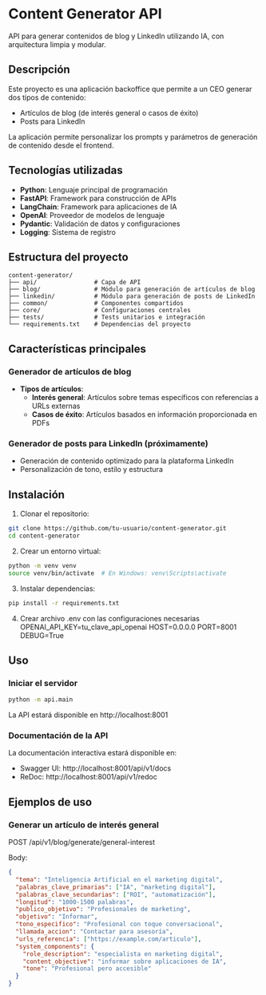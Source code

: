 # Content Generator API

API para generar contenidos de blog y LinkedIn utilizando IA, con arquitectura limpia y modular.

## Descripción

Este proyecto es una aplicación backoffice que permite a un CEO generar dos tipos de contenido:
- Artículos de blog (de interés general o casos de éxito)
- Posts para LinkedIn

La aplicación permite personalizar los prompts y parámetros de generación de contenido desde el frontend.

## Tecnologías utilizadas

- **Python**: Lenguaje principal de programación
- **FastAPI**: Framework para construcción de APIs
- **LangChain**: Framework para aplicaciones de IA
- **OpenAI**: Proveedor de modelos de lenguaje
- **Pydantic**: Validación de datos y configuraciones
- **Logging**: Sistema de registro

## Estructura del proyecto
```
content-generator/
├── api/                # Capa de API
├── blog/               # Módulo para generación de artículos de blog
├── linkedin/           # Módulo para generación de posts de LinkedIn
├── common/             # Componentes compartidos
├── core/               # Configuraciones centrales
├── tests/              # Tests unitarios e integración
└── requirements.txt    # Dependencias del proyecto
```
## Características principales

### Generador de artículos de blog

- **Tipos de artículos**:
  - **Interés general**: Artículos sobre temas específicos con referencias a URLs externas
  - **Casos de éxito**: Artículos basados en información proporcionada en PDFs

### Generador de posts para LinkedIn (próximamente)

- Generación de contenido optimizado para la plataforma LinkedIn
- Personalización de tono, estilo y estructura

## Instalación

1. Clonar el repositorio:
```bash
git clone https://github.com/tu-usuario/content-generator.git
cd content-generator
```
2. Crear un entorno virtual:
```bash
python -m venv venv
source venv/bin/activate  # En Windows: venv\Scripts\activate
```

3. Instalar dependencias:
```bash
pip install -r requirements.txt
```

4. Crear archivo .env con las configuraciones necesarias
OPENAI_API_KEY=tu_clave_api_openai
HOST=0.0.0.0
PORT=8001
DEBUG=True

## Uso
### Iniciar el servidor
```bash
python -m api.main
```

La API estará disponible en http://localhost:8001

### Documentación de la API
La documentación interactiva estará disponible en:
- Swagger UI: http://localhost:8001/api/v1/docs
- ReDoc: http://localhost:8001/api/v1/redoc

## Ejemplos de uso
### Generar un artículo de interés general

POST /api/v1/blog/generate/general-interest

Body:
```json
{
  "tema": "Inteligencia Artificial en el marketing digital",
  "palabras_clave_primarias": ["IA", "marketing digital"],
  "palabras_clave_secundarias": ["ROI", "automatización"],
  "longitud": "1000-1500 palabras",
  "publico_objetivo": "Profesionales de marketing",
  "objetivo": "Informar",
  "tono_especifico": "Profesional con toque conversacional",
  "llamada_accion": "Contactar para asesoría",
  "urls_referencia": ["https://example.com/articulo"],
  "system_components": {
    "role_description": "especialista en marketing digital",
    "content_objective": "informar sobre aplicaciones de IA",
    "tone": "Profesional pero accesible"
  }
}
```
